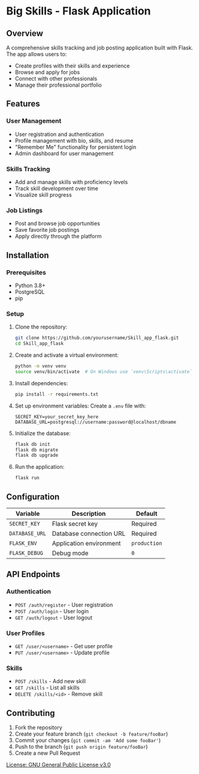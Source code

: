 # Big Skills - Flask Application

## Overview

A comprehensive skills tracking and job posting application built with Flask. The app allows users to:
- Create profiles with their skills and experience
- Browse and apply for jobs  
- Connect with other professionals
- Manage their professional portfolio

## Features

### User Management
- User registration and authentication
- Profile management with bio, skills, and resume
- "Remember Me" functionality for persistent login
- Admin dashboard for user management

### Skills Tracking  
- Add and manage skills with proficiency levels
- Track skill development over time
- Visualize skill progress

### Job Listings
- Post and browse job opportunities  
- Save favorite job postings
- Apply directly through the platform

## Installation

### Prerequisites
- Python 3.8+
- PostgreSQL  
- pip

### Setup

1. Clone the repository:
   ```bash
   git clone https://github.com/yourusername/Skill_app_flask.git
   cd Skill_app_flask
   ```

2. Create and activate a virtual environment:
   ```bash
   python -m venv venv
   source venv/bin/activate  # On Windows use `venv\Scripts\activate`
   ```

3. Install dependencies:
   ```bash
   pip install -r requirements.txt
   ```

4. Set up environment variables:
   Create a `.env` file with:
   ```
   SECRET_KEY=your_secret_key_here
   DATABASE_URL=postgresql://username:password@localhost/dbname
   ```

5. Initialize the database:
   ```bash
   flask db init
   flask db migrate
   flask db upgrade
   ```

6. Run the application:
   ```bash
   flask run
   ```

## Configuration

| Variable | Description | Default |
|----------|-------------|---------|  
| `SECRET_KEY` | Flask secret key | Required |
| `DATABASE_URL` | Database connection URL | Required |
| `FLASK_ENV` | Application environment | `production` |
| `FLASK_DEBUG` | Debug mode | `0` |

## API Endpoints

### Authentication
- `POST /auth/register` - User registration  
- `POST /auth/login` - User login
- `GET /auth/logout` - User logout

### User Profiles
- `GET /user/<username>` - Get user profile  
- `PUT /user/<username>` - Update profile

### Skills
- `POST /skills` - Add new skill
- `GET /skills` - List all skills  
- `DELETE /skills/<id>` - Remove skill


## Contributing

1. Fork the repository  
2. Create your feature branch (`git checkout -b feature/fooBar`)
3. Commit your changes (`git commit -am 'Add some fooBar'`)
4. Push to the branch (`git push origin feature/fooBar`)  
5. Create a new Pull Request

[License: GNU General Public License v3.0](LICENSE)
